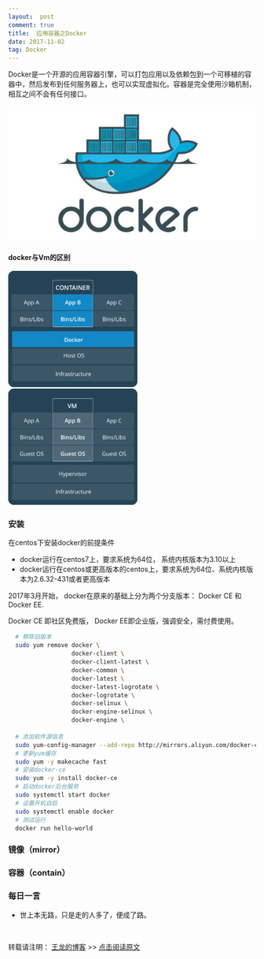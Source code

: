 ```yaml
---
layout:  post
comment: true
title:  应用容器之Docker
date: 2017-11-02
tag: Docker
---
```


Docker是一个开源的应用容器引擎，可以打包应用以及依赖包到一个可移植的容器中，然后发布到任何服务器上，也可以实现虚拟化。容器是完全使用沙箱机制，相互之间不会有任何接口。

![docker](/images/posts/docker/docker.jpg)


####   docker与Vm的区别

![docker](/images/posts/docker/contain.png)     ![VM](/images/posts/docker/vm.png)

### 安装

在centos下安装docker的前提条件

* docker运行在centos7上，要求系统为64位， 系统内核版本为3.10以上
* docker运行在centos或更高版本的centos上，要求系统为64位、系统内核版本为2.6.32-431或者更高版本

2017年3月开始， docker在原来的基础上分为两个分支版本： Docker CE 和 Docker EE. 

Docker CE 即社区免费版， Docker EE即企业版，强调安全，需付费使用。


```bash
  # 移除旧版本
  sudo yum remove docker \ 
                  docker-client \
                  docker-client-latest \
                  docker-common \
                  docker-latest \
                  docker-latest-logrotate \
                  docker-logrotate \
                  docker-selinux \
                  docker-engine-selinux \
                  docker-engine \
                                  
  # 添加软件源信息
  sudo yum-config-manager --add-repo http://mirrors.aliyun.com/docker-ce/linux/centos/docker-ce.repo
  # 更新yum缓存
  sudo yum -y makecache fast
  # 安装docker-ce
  sudo yum -y install docker-ce
  # 启动docker后台服务
  sudo systemctl start docker
  # 设置开机自启
  sudo systemctl enable docker
  # 测试运行
  docker run hello-world                  
```


###  镜像（mirror）



### 容器（contain）



### 每日一言

*  世上本无路，只是走的人多了，便成了路。

<br>

转载请注明： [王龙的博客](http://wanglong.org.cn/) >> [点击阅读原文](http://wanglong.org.cn/2017/11/Docker/)